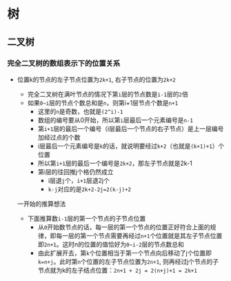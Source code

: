 # 树
## 二叉树
### 完全二叉树的数组表示下的位置关系

- 位置k的节点的左子节点位置为`2k+1`, 右子节点的位置为`2k+2`
  - 完全二叉树在满叶节点的情况下第`i`层的节点数是`i-1`层的`2`倍
  - 如果`0~i`层的节点个数总和是`n`，则第i+1层节点个数是`n+1`
    - 这里的`n`是奇数，也就是`(2^i)-1`
    - 数组的编号要从0开始，所以第`i`层最后一个元素编号是`n-1`
    - 第`i+1`层的最后一个编号（i层最后一个节点的右子节点）是上一层编号加经过点的个数
    - i层最后一个元素编号是`k`的话，就说明要经过`k+2`（也就是`(k+1)+1`）个位置
    - 所以第`i+1`层的最后一个编号是`2k+2`，那左子节点就是2k-1
    - 第i层的往回推j个格仍然成立
      - i层退`j`个，`i+1`层退2j个
      - `k-j`对应的是`2k+2-2j=2(k-j)+2`

  一开始的推算想法
  - 下面推算数`i-1`层的第一个节点的子节点位置
    - 从`0`开始数节点的话，每一层的第一个节点的位置正好符合上面的规律，即每一层的第一个节点需要再经过`n+1`个位置就是其左子节点位置即`2n+1`。这时n的位置的值恰好为`0~i-2`层的节点数总和
    - 由此扩展开去，第`k`个位置相当于第一个节点向后移动了j个位置即`k=n+j`。此时第`n`个位置的左子节点位置为`2n+1`, 则再经过j个节点的子节点就为k的左子结点位置：`2n+1 + 2j = 2(n+j)+1 = 2k+1`